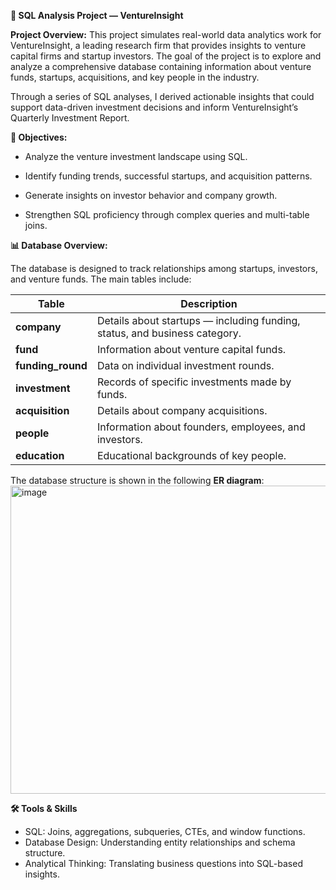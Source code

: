 **💼 SQL Analysis Project — VentureInsight**

**Project Overview:**
This project simulates real-world data analytics work for VentureInsight, a leading research firm that provides insights to venture capital firms and startup investors. The goal of the project is to explore and analyze a comprehensive database containing information about venture funds, startups, acquisitions, and key people in the industry.

Through a series of SQL analyses, I derived actionable insights that could support data-driven investment decisions and inform VentureInsight’s Quarterly Investment Report.

**🧠 Objectives:**

* Analyze the venture investment landscape using SQL.

* Identify funding trends, successful startups, and acquisition patterns.

* Generate insights on investor behavior and company growth.

* Strengthen SQL proficiency through complex queries and multi-table joins.

**📊 Database Overview:**

The database is designed to track relationships among startups, investors, and venture funds. The main tables include:

| Table             | Description                                                                |
| ----------------- | -------------------------------------------------------------------------- |
| **company**       | Details about startups — including funding, status, and business category. |
| **fund**          | Information about venture capital funds.                                   |
| **funding_round** | Data on individual investment rounds.                                      |
| **investment**    | Records of specific investments made by funds.                             |
| **acquisition**   | Details about company acquisitions.                                        |
| **people**        | Information about founders, employees, and investors.                      |
| **education**     | Educational backgrounds of key people.                                     |

The database structure is shown in the following **ER diagram**:
<img width="706" height="493" alt="image" src="https://github.com/user-attachments/assets/9605a2cc-eb21-4302-b549-86f415f2e2a6" />

**🛠️ Tools & Skills**
- SQL: Joins, aggregations, subqueries, CTEs, and window functions.
- Database Design: Understanding entity relationships and schema structure.
-	Analytical Thinking: Translating business questions into SQL-based insights.
